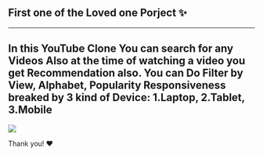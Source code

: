 ## First one of the Loved one Porject ✨

---
In this YouTube Clone You can search for any Videos
Also at the time of watching a video you get Recommendation also. 
You can Do Filter by View, Alphabet, Popularity
Responsiveness breaked by 3 kind of Device: 1.Laptop, 2.Tablet, 3.Mobile
---

<img src="https://user-images.githubusercontent.com/94675329/212769255-f619312f-a91f-42cf-8f49-cfde9ef8d282.PNG" />

Thank you! ♥
